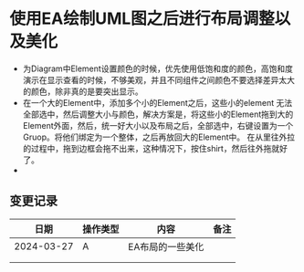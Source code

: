 # 使用EA绘制UML图之后进行布局调整以及美化



* 为Diagram中Element设置颜色的时候，优先使用低饱和度的颜色，高饱和度演示在显示查看的时候，不够美观，并且不同组件之间颜色不要选择差异太大的颜色，除非真的是要突出显示。 
* 在一个大的Element中，添加多个小的Element之后，这些小的element 无法全部选中，然后调整大小与颜色，解决方案是，将这些小的Element拖到大的Element外面，然后，统一好大小以及布局之后，全部选中，右键设置为一个Gruop。将他们绑定为一个整体，之后再放回大的Element中。 在从里往外拉的过程中，拖到边框会拖不出来，这种情况下，按住shirt，然后往外拖就好了。 
* 



## 变更记录

| 日期       | 操作类型 | 内容             | 备注 |
| ---------- | -------- | ---------------- | ---- |
| 2024-03-27 | A        | EA布局的一些美化 |      |
|            |          |                  |      |
|            |          |                  |      |

